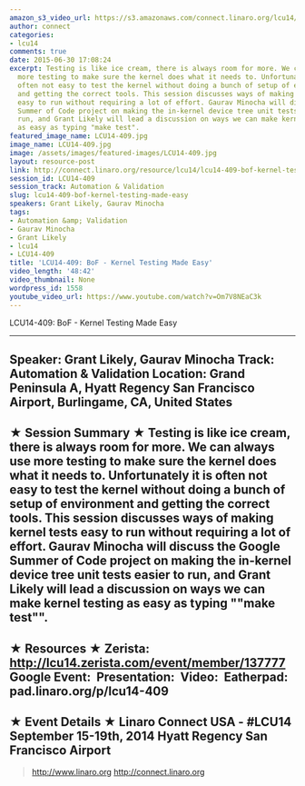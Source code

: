 ```yaml
---
amazon_s3_video_url: https://s3.amazonaws.com/connect.linaro.org/lcu14/videos/09-18-Thursday/LCU14-409-+BoF+-+Kernel+Testing+Made+Easy.mp4
author: connect
categories:
- lcu14
comments: true
date: 2015-06-30 17:08:24
excerpt: Testing is like ice cream, there is always room for more. We can always use
  more testing to make sure the kernel does what it needs to. Unfortunately it is
  often not easy to test the kernel without doing a bunch of setup of environment
  and getting the correct tools. This session discusses ways of making kernel tests
  easy to run without requiring a lot of effort. Gaurav Minocha will discuss the Google
  Summer of Code project on making the in-kernel device tree unit tests easier to
  run, and Grant Likely will lead a discussion on ways we can make kernel testing
  as easy as typing "make test".
featured_image_name: LCU14-409.jpg
image_name: LCU14-409.jpg
image: /assets/images/featured-images/LCU14-409.jpg
layout: resource-post
link: http://connect.linaro.org/resource/lcu14/lcu14-409-bof-kernel-testing-made-easy/
session_id: LCU14-409
session_track: Automation & Validation
slug: lcu14-409-bof-kernel-testing-made-easy
speakers: Grant Likely, Gaurav Minocha
tags:
- Automation &amp; Validation
- Gaurav Minocha
- Grant Likely
- lcu14
- LCU14-409
title: 'LCU14-409: BoF - Kernel Testing Made Easy'
video_length: '48:42'
video_thumbnail: None
wordpress_id: 1558
youtube_video_url: https://www.youtube.com/watch?v=Om7V8NEaC3k
---
```


LCU14-409: BoF - Kernel Testing Made Easy

---------------------------------------------------

Speaker: Grant Likely, Gaurav Minocha
Track: Automation & Validation
Location: Grand Peninsula A, Hyatt Regency San Francisco Airport, Burlingame, CA, United States
---------------------------------------------------

★ Session Summary ★
Testing is like ice cream, there is always room for more. We can always use more testing to make sure the kernel does what it needs to. Unfortunately it is often not easy to test the kernel without doing a bunch of setup of environment and getting the correct tools. This session discusses ways of making kernel tests easy to run without requiring a lot of effort. Gaurav Minocha will discuss the Google Summer of Code project on making the in-kernel device tree unit tests easier to run, and Grant Likely will lead a discussion on ways we can make kernel testing as easy as typing ""make test"".
---------------------------------------------------

★ Resources ★
Zerista: http://lcu14.zerista.com/event/member/137777
Google Event: 
Presentation: 
Video: 
Eatherpad: pad.linaro.org/p/lcu14-409
---------------------------------------------------

★ Event Details ★
Linaro Connect USA - #LCU14
September 15-19th, 2014
Hyatt Regency San Francisco Airport
---------------------------------------------------

> http://www.linaro.org
> http://connect.linaro.org
